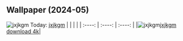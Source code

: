 ## Wallpaper (2024-05)
![jxjkgm](https://w.wallhaven.cc/full/jx/wallhaven-jxjkgm.png) Today: [jxjkgm](https://th.wallhaven.cc/small/jx/jxjkgm.jpg)
|      |      |      |
| :----: | :----: | :----: |
|![jxjkgm](https://th.wallhaven.cc/small/jx/jxjkgm.jpg)[jxjkgm download 4k](https://wallhaven.cc/w/jxjkgm)|